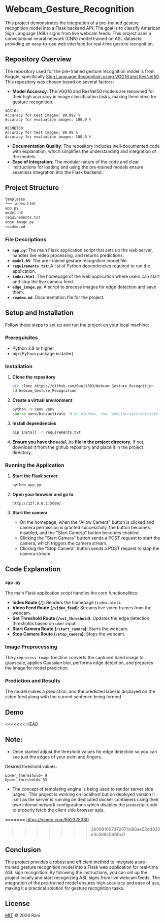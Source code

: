 # Webcam_Gesture_Recognition

This project demonstrates the integration of a pre-trained gesture recognition model into a Flask backend API. The goal is to classify American Sign Language (ASL) signs from live webcam feeds. This project uses a convolutional neural network (CNN) model trained on ASL datasets, providing an easy-to-use web interface for real-time gesture recognition.

## Repository Overview

The repository used for the pre-trained gesture recognition model is from Kaggle, specifically [Sign Language Recognition using VGG16 and ResNet50](https://www.kaggle.com/code/rahulmakwana/sign-language-recognition-vgg16-resnet50). This repository was chosen based on several factors:

- **Model Accuracy**: The VGG16 and ResNet50 models are renowned for their high accuracy in image classification tasks, making them ideal for gesture recognition.

```
VGG16:
Accuracy for test images: 99.992 %
Accuracy for evaluation images: 100.0 %

RESNET50:
Accuracy for test images: 99.95 %
Accuracy for evaluation images: 100.0 %

```

- **Documentation Quality**: The repository includes well-documented code with explanation, which simplifies the understanding and integration of the models.
- **Ease of Integration**: The modular nature of the code and clear instructions for loading and using the pre-trained models ensure seamless integration into the Flask backend.

## Project Structure

```bash
templates
└── index.html
app.py
model.h5
requirements.txt
edge_image.py
readme.md
```


### File Descriptions

- **`app.py`**: The main Flask application script that sets up the web server, handles live video processing, and returns predictions.
- **`model.h5`**: The pre-trained gesture recognition model file.
- **`requirements.txt`**: A list of Python dependencies required to run the application.
- **`index.html`**: The homepage of the web application where users can start and stop the live camera feed.
- **`edge_image.py`**: A script to process images for edge detection and save them.
- **`readme.md`**: Documentation file for the project.

## Setup and Installation

Follow these steps to set up and run the project on your local machine:

### Prerequisites

- Python 3.9 or higher
- pip (Python package installer)

### Installation

1. **Clone the repository**

    ```bash
    git clone https://github.com/Rani1303/Webcam_Gesture_Recognition
    cd Webcam_Gesture_Recognition
    ```

2. **Create a virtual environment**

    ```bash
    python -m venv venv
    source venv/bin/activate  # On Windows, use `venv\Scripts\activate`
    ```

3. **Install dependencies**

    ```bash
    pip install -r requirements.txt
    ```

4. **Ensure you have the `model.h5` file in the project directory**. If not, download it from the github repository and place it in the project directory.

### Running the Application

1. **Start the Flask server**

    ```bash
    python app.py
    ```

2. **Open your browser and go to**

    ```
    http://127.0.0.1:5000/
    ```

3. **Start the camera**

    - On the homepage, when the "Allow Camera" button is clicked and camera permission is granted successfully, the button becomes disabled, and the "Start Camera" button becomes enabled.
    - Clicking the "Start Camera" button sends a POST request to start the camera, which triggers the camera stream.
    - Clicking the "Stop Camera" button sends a POST request to stop the camera stream.

## Code Explanation

### `app.py`

The main Flask application script handles the core functionalities:

- **Index Route (`/`)**: Renders the homepage (`index.html`).
- **Video Feed Route (`/video_feed`)**: Streams live video frames from the webcam.
- **Set Threshold Route (`/set_threshold`)**: Updates the edge detection thresholds based on user input.
- **Start Camera Route (`/start_camera`)**: Starts the webcam.
- **Stop Camera Route (`/stop_camera`)**: Stops the webcam.

### Image Preprocessing

The `preprocess_image` function converts the captured hand image to grayscale, applies Gaussian blur, performs edge detection, and prepares the image for model prediction.

### Prediction and Results

The model makes a prediction, and the predicted label is displayed on the video feed along with the current sentence being formed.

## Demo

<<<<<<< HEAD
## Note:

 - Once started adjust the threshold values for edge detection so you can see just the edges of your palm and fingers.

 Desired threshold values:

```
Lower_thereshold= 0
Upper_threshold= 83

```
 - The concept of templating engine is being used to render server side pages . This project is working on localhost but on deployed version it isn't as the server is running on dedicated docker containers using their own internal network configurations which disables the javascript code to properly fetch the client side browser apis.

=======
https://vimeo.com/952325330
>>>>>>> 3b0981667d72674d98ae52ed820e3c596c5460c0

## Conclusion

This project provides a robust and efficient method to integrate a pre-trained gesture recognition model into a Flask web application for real-time ASL sign recognition. By following the instructions, you can set up the project locally and start recognizing ASL signs from live webcam feeds. The integration of the pre-trained model ensures high accuracy and ease of use, making it a practical solution for gesture recognition tasks.

## License

[MIT](LICENSE) © 2024 Rani
